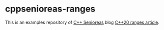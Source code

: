 # cppsenioreas-ranges
This is an examples repository of [C++ Senioreas](https://cppsenioreas.wordpress.com/) blog [C++20 ranges article](https://cppsenioreas.wordpress.com/2020/11/01/ranges-cpp20/).
